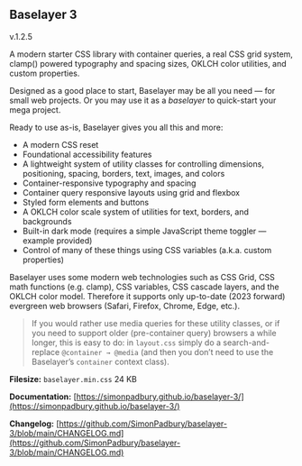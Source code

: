 ## Baselayer 3

v.1.2.5

A modern starter CSS library with container queries, a real CSS grid system, clamp() powered typography and spacing sizes, OKLCH color utilities, and custom properties.

Designed as a good place to start, Baselayer may be all you need — for small web projects. Or you may use it as a _baselayer_ to quick-start your mega project.

Ready to use as-is, Baselayer gives you all this and more:

* A modern CSS reset
* Foundational accessibility features
* A lightweight system of utility classes for controlling dimensions, positioning, spacing, borders, text, images, and colors
* Container-responsive typography and spacing
* Container query responsive layouts using grid and flexbox
* Styled form elements and buttons
* A OKLCH color scale system of utilities for text, borders, and backgrounds
* Built-in dark mode (requires a simple JavaScript theme toggler — example provided)
* Control of many of these things using CSS variables (a.k.a. custom properties)

Baselayer uses some modern web technologies such as CSS Grid, CSS math functions (e.g. clamp), CSS variables, CSS cascade layers, and the OKLCH color model. Therefore it supports only up-to-date (2023 forward) evergreen web browsers (Safari, Firefox, Chrome, Edge, etc.).

> If you would rather use media queries for these utility classes, or if you need to support older (pre-container query) browsers a while longer, this is easy to do: in `layout.css` simply do a search-and-replace `@container → @media` (and then you don’t need to use the Baselayer’s `container` context class).

**Filesize:** `baselayer.min.css` 24 KB

**Documentation:** [https://simonpadbury.github.io/baselayer-3/](https://simonpadbury.github.io/baselayer-3/)

**Changelog:** [https://github.com/SimonPadbury/baselayer-3/blob/main/CHANGELOG.md](https://github.com/SimonPadbury/baselayer-3/blob/main/CHANGELOG.md)
